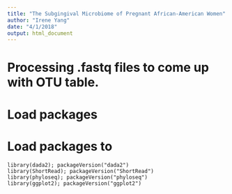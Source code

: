 ```yaml
---
title: "The Subgingival Microbiome of Pregnant African-American Women"
author: "Irene Yang"
date: "4/1/2018"
output: html_document
---
```




# Processing .fastq files to come up with OTU table.
# Load packages

# Load packages to 

```rload
library(dada2); packageVersion("dada2")
library(ShortRead); packageVersion("ShortRead")
library(phyloseq); packageVersion("phyloseq")
library(ggplot2); packageVersion("ggplot2")
```


